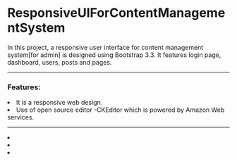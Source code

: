 # ResponsiveUIForContentManagementSystem
In this project, a responsive user interface for content management system[for admin] is designed using Bootstrap 3.3. It features login page, dashboard, users, posts and pages.

<hr>
<h3>Features: </h3>
<li>It is a responsive web design.</li>
<li>Use of open source editor -CKEditor which is powered by Amazon Web services.</li>

<hr>
<li></li>
<li></li>
<li></li>
